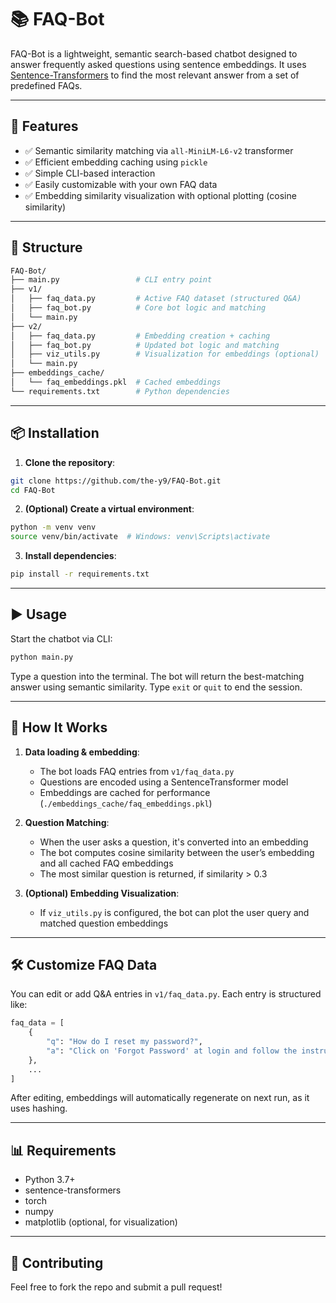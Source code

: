 # 📚 FAQ-Bot

FAQ-Bot is a lightweight, semantic search-based chatbot designed to answer frequently asked questions using sentence embeddings. It uses [Sentence-Transformers](https://www.sbert.net/) to find the most relevant answer from a set of predefined FAQs.

---

## 🚀 Features

* ✅ Semantic similarity matching via `all-MiniLM-L6-v2` transformer
* ✅ Efficient embedding caching using `pickle`
* ✅ Simple CLI-based interaction
* ✅ Easily customizable with your own FAQ data
* ✅ Embedding similarity visualization with optional plotting (cosine similarity)

---

## 🧱 Structure

```bash
FAQ-Bot/
├── main.py                 # CLI entry point
├── v1/
│   ├── faq_data.py         # Active FAQ dataset (structured Q&A)
│   ├── faq_bot.py          # Core bot logic and matching
│   └── main.py   
├── v2/
│   ├── faq_data.py         # Embedding creation + caching
│   ├── faq_bot.py          # Updated bot logic and matching
│   ├── viz_utils.py        # Visualization for embeddings (optional)
│   └── main.py        
├── embeddings_cache/
│   └── faq_embeddings.pkl  # Cached embeddings
└── requirements.txt        # Python dependencies
```

---

## 📦 Installation

1. **Clone the repository**:

```bash
git clone https://github.com/the-y9/FAQ-Bot.git
cd FAQ-Bot
```

2. **(Optional) Create a virtual environment**:

```bash
python -m venv venv
source venv/bin/activate  # Windows: venv\Scripts\activate
```

3. **Install dependencies**:

```bash
pip install -r requirements.txt
```

---

## ▶️ Usage

Start the chatbot via CLI:

```bash
python main.py
```

Type a question into the terminal. The bot will return the best-matching answer using semantic similarity. Type `exit` or `quit` to end the session.

---

## 🧠 How It Works

1. **Data loading & embedding**:

   * The bot loads FAQ entries from `v1/faq_data.py`
   * Questions are encoded using a SentenceTransformer model
   * Embeddings are cached for performance (`./embeddings_cache/faq_embeddings.pkl`)

2. **Question Matching**:

   * When the user asks a question, it's converted into an embedding
   * The bot computes cosine similarity between the user’s embedding and all cached FAQ embeddings
   * The most similar question is returned, if similarity > 0.3

3. **(Optional) Embedding Visualization**:

   * If `viz_utils.py` is configured, the bot can plot the user query and matched question embeddings

---

## 🛠️ Customize FAQ Data

You can edit or add Q\&A entries in `v1/faq_data.py`. Each entry is structured like:

```python
faq_data = [
    {
        "q": "How do I reset my password?",
        "a": "Click on 'Forgot Password' at login and follow the instructions."
    },
    ...
]
```

After editing, embeddings will automatically regenerate on next run, as it uses hashing.

---

## 📊 Requirements

* Python 3.7+
* sentence-transformers
* torch
* numpy
* matplotlib (optional, for visualization)

---

## 🤝 Contributing

Feel free to fork the repo and submit a pull request!